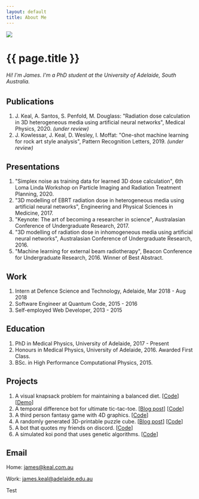 ```yaml
---
layout: default
title: About Me
---
```


<img class="profile-picture" src="{{ site.profile_picture }}">

# {{ page.title }}
###### Hi! I'm James. I'm a PhD student at the University of Adelaide, South Australia.

<!-- ## Interests

My honours and PhD studies have been in using artificial intelligence to improve radiation dose estimations as quickly and effectively as possible. However, I am interested in all things machine learning and jump at any opportunity to apply my physics and computational skills to other fields. Recently this resulted in me working with some archeology professionals to develop a recognition and classification program for indigenous rock art. -->

## Publications

1. J. Keal, A. Santos, S. Penfold, M. Douglass: "Radiation dose calculation in 3D heterogeneous media using artificial neural networks", Medical Physics, 2020. *(under review)*
2. J. Kowlessar, J. Keal, D. Wesley, I. Moffat: "One-shot machine learning for rock art style analysis", Pattern Recognition Letters, 2019. *(under review)*

## Presentations

1. "Simplex noise as training data for learned 3D dose calculation", 6th Loma Linda Workshop on Particle Imaging and Radiation Treatment Planning, 2020.
2. "3D modelling of EBRT radiation dose in heterogeneous media using artificial neural networks", Engineering and Physical Sciences in Medicine, 2017.
3. "Keynote: The art of becoming a researcher in science", Australasian Conference of Undergraduate Research, 2017.
4. "3D modelling of radiation dose in inhomogeneous media using artificial neural networks", Australasian Conference of Undergraduate Research, 2016.
5. "Machine learning for external beam radiotherapy", Beacon Conference for Undergraduate Research, 2016. Winner of Best Abstract.

## Work

1. Intern at Defence Science and Technology, Adelaide, Mar 2018 - Aug 2018
2. Software Engineer at Quantum Code, 2015 - 2016
3. Self-employed Web Developer, 2013 - 2015

## Education

1. PhD in Medical Physics, University of Adelaide, 2017 - Present
2. Honours in Medical Physics, University of Adelaide, 2016. Awarded First Class.
3. BSc. in High Performance Computational Physics, 2015.

## Projects

1. A visual knapsack problem for maintaining a balanced diet. [[Code](https://github.com/keeeal/nourish)] [[Demo](nourish)]
2. A temporal difference bot for ultimate tic-tac-toe. [[Blog post](temporal-difference-learning-for-ultimate-tic-tac-toe)] [[Code](https://github.com/keeeal/temporal-ut3)]
3. A third person fantasy game with 4D graphics. [[Code](https://github.com/keeeal/hyperforrest)]
4. A randomly generated 3D-printable puzzle cube. [[Blog post](procedurally-generating-puzzles-with-openscad-and-python)] [[Code](https://github.com/keeeal/puzzle-cube)]
5. A bot that quotes my friends on discord. [[Code](https://github.com/keeeal/quothbot)]
6. A simulated koi pond that uses genetic algorithms. [[Code](https://github.com/keeeal/koi)]

## Email

Home: [james@keal.com.au](mailto:james@keal.com.au)

Work: [james.keal@adelaide.edu.au](mailto:james.keal@adelaide.edu.au)

<!-- ## Social

* [Twitter](https://twitter.com/_keeeal)
* [LinkedIn](https://www.linkedin.com/in/jkeal/) -->


Test

